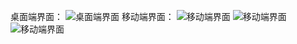 桌面端界面：
![桌面端界面](https://img2.imgtp.com/2024/03/27/0BOKvOPT.png) 
移动端界面：
![移动端界面](https://img2.imgtp.com/2024/03/27/B6Y6ovZ6.png)
![移动端界面](https://img2.imgtp.com/2024/03/27/DlifWOlb.png)
![移动端界面](https://img2.imgtp.com/2024/03/27/VxMyOt9B.png)